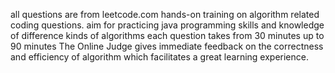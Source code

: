  all questions are from leetcode.com
 hands-on training on algorithm related coding questions. 
 aim for practicing java programming skills and knowledge of difference kinds of algorithms
 each question takes from 30 minutes up to 90 minutes
 The Online Judge gives immediate feedback on the correctness and efficiency of  algorithm which facilitates a great learning experience.
